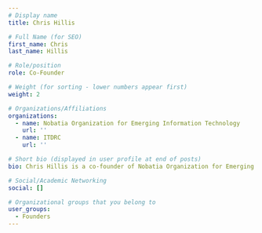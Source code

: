 ```yaml
---
# Display name
title: Chris Hillis

# Full Name (for SEO)
first_name: Chris
last_name: Hillis

# Role/position
role: Co-Founder

# Weight (for sorting - lower numbers appear first)
weight: 2

# Organizations/Affiliations
organizations:
  - name: Nobatia Organization for Emerging Information Technology
    url: ''
  - name: ITDRC
    url: ''

# Short bio (displayed in user profile at end of posts)
bio: Chris Hillis is a co-founder of Nobatia Organization for Emerging Information Technology, and ITDRC chief architect of the organization's systems and strategies. His work at ITDRC combines his passion for technology and formal education in emergency management, helping to facilitate speedy response and recovery for those affected by disaster in a world that is highly dependent on technology. Chris holds a BS in Emergency Administration and Disaster Planning from the University of North Texas, and a number of industry credentials in emergency management, networking, and SIP technologies. He has received a number of accolades for his work in disaster relief, most recently, Cambium's "Connectivity Hero" award.

# Social/Academic Networking
social: []

# Organizational groups that you belong to
user_groups:
  - Founders
---
```


